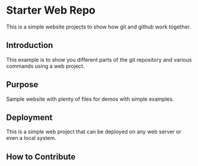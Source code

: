 # Starter Web Repo

This is a simple website projects to show how git and github work together.

## Introduction

This example is to show you different parts of the git repository and various commands using a web project.

## Purpose

Sample website with plenty of files for demos with simple examples.


## Deployment

This is a simple web project that can be deployed on any web server or even a local system.

## How to Contribute